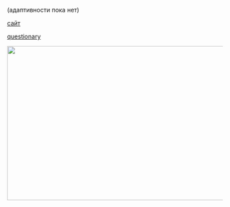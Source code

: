 (адаптивности пока нет)




[сайт](https://duremarduremar.github.io/Gridnine/) <br/>

[questionary](https://docs.google.com/document/d/1umdWhj3jxrctubhP8nEjfkgHuWMLjW8Bksb1k3-8hxs/edit?usp=sharing) <br/>
   

<img src="https://s116vla.storage.yandex.net/rdisk/525aca592a2ee69aa917441d7eb33937ad54221b9fbbd8dfad537f5dbb9a25f0/60ec5f6d/hr6EOoOySaVlKHulgMjFSIljQ8fNfl0oAQcxveUMepODpqSTHML07mLpryNHllOJT9TnrVHUeeOTUudzqDtx3A==?uid=27160728&filename=Gridnine2.png&disposition=inline&hash=&limit=0&content_type=image%2Fpng&owner_uid=27160728&fsize=69953&hid=10dc73ba32f25d4fce65b1769fd41b2e&media_type=image&tknv=v2&etag=9133271992a2f9ed112a38773b7c9fa7&rtoken=HzVhBZJiUOmf&force_default=yes&ycrid=na-d2821bc3f31b180561d529e2706ef82a-downloader1e&ts=5c6eec314f540&s=e8083fe8f0b39fb425a5584dfc7ccb0f8a42df02b47935de61d509d1eb6bc72f&pb=U2FsdGVkX1_9HVUanNGEjjv1-OxfLWGdebqcjJjW4JgFwIG9XTQ0Fstr3ZpaHEqFx335FgvsFwL0aN3oQ9-5yzNT2EfIkUTRmQqvgoZszBY" width=700 height=360>
<img 


